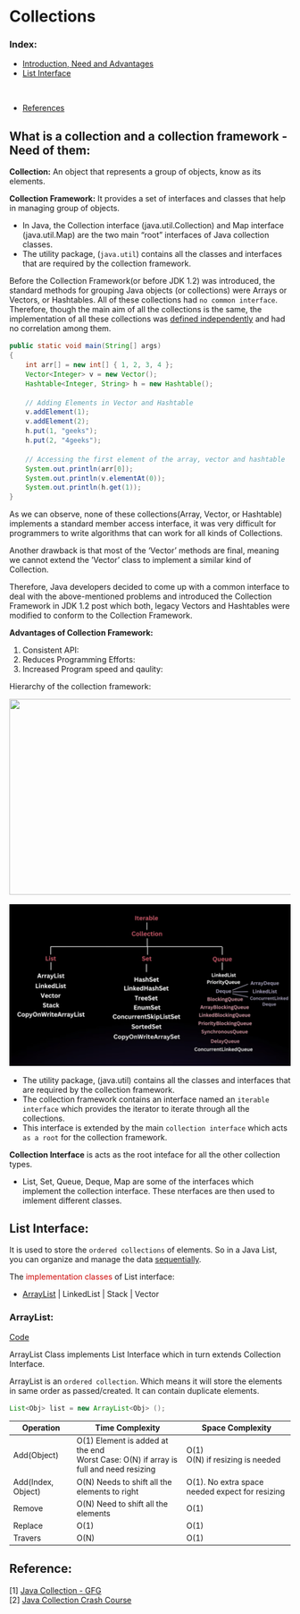 # Collections

### Index:

- [Introduction, Need and Advantages](#what-is-a-collection-and-a-collection-framework---need-of-them)
- [List Interface](#list-interface)

<br>

- [References](#references)


## What is a collection and a collection framework - Need of them:

**Collection:** An object that represents a group of objects, know as its elements.

**Collection Framework:** It provides a set of interfaces and classes that help in managing group of objects.
- In Java, the Collection interface (java.util.Collection) and Map interface (java.util.Map) are the two main “root” interfaces of Java collection classes.
- The utility package, (`java.util`) contains all the classes and interfaces that are required by the collection framework.

Before the Collection Framework(or before JDK 1.2) was introduced, the standard methods for grouping Java objects (or collections) were Arrays or Vectors, or Hashtables. All of these collections had `no common interface`. Therefore, though the main aim of all the collections is the same, the implementation of all these collections was <u>defined independently</u> and had no correlation among them. 


```Java
public static void main(String[] args)
{
    int arr[] = new int[] { 1, 2, 3, 4 };
    Vector<Integer> v = new Vector();
    Hashtable<Integer, String> h = new Hashtable();

    // Adding Elements in Vector and Hashtable
    v.addElement(1);
    v.addElement(2);
    h.put(1, "geeks");
    h.put(2, "4geeks");

    // Accessing the first element of the array, vector and hashtable
    System.out.println(arr[0]);
    System.out.println(v.elementAt(0));
    System.out.println(h.get(1));
}
```

As we can observe, none of these collections(Array, Vector, or Hashtable) implements a standard member access interface, it was very difficult for programmers to write algorithms that can work for all kinds of Collections. 

Another drawback is that most of the ‘Vector’ methods are final, meaning we cannot extend the ’Vector’ class to implement a similar kind of Collection. 

Therefore, Java developers decided to come up with a common interface to deal with the above-mentioned problems and introduced the Collection Framework in JDK 1.2 post which both, legacy Vectors and Hashtables were modified to conform to the Collection Framework.

**Advantages of Collection Framework:**

1. Consistent API:
2. Reduces Programming Efforts:
3. Increased Program speed and qaulity:

Hierarchy of the collection framework:

<image src="./images/collectionHierarchy.png" width="600" height="350"> <br>

![image](./images/collectionHierarchy.png)

- The utility package, (java.util) contains all the classes and interfaces that are required by the collection framework. 
- The collection framework contains an interface named an `iterable interface` which provides the iterator to iterate through all the collections. 
- This interface is extended by the main `collection interface` which acts `as a root` for the collection framework.

**Collection Interface** is acts as the root inteface for all the other collection types. 
- List, Set, Queue, Deque, Map are some of the interfaces which implement the collection interface. These nterfaces are then used to imlement different classes.


## List Interface:

It is used to store the `ordered collections` of elements. So in a Java List, you can organize and manage the data <u>sequentially</u>.

The <span style="color: rgb(206, 8, 8)">implementation classes</span> of List interface:
- [ArrayList](#arraylist) | LinkedList | Stack | Vector

### ArrayList:

[Code](./List/ListInterface.java)

ArrayList Class implements List Interface which in turn extends Collection Interface.

ArrayList is an `ordered collection`. Which means it will store the elements in same order as passed/created. It can contain duplicate elements.

```Java
List<Obj> list = new ArrayList<Obj> ();
```

|Operation|Time Complexity|Space Complexity|
|-|-|-|
|Add(Object)|O(1) Element is added at the end<br> Worst Case: O(N) if array is full and need resizing|O(1) <br> O(N) if resizing is needed|
|Add(Index, Object)|O(N) Needs to shift all the elements to right|O(1). No extra space needed expect for resizing|
|Remove|O(N) Need to shift all the elements |O(1)|
|Replace|O(1)|O(1)|
|Travers|O(N)|O(1)|










## Reference:

[1] [Java Collection - GFG](https://www.geeksforgeeks.org/collections-in-java-2/) <br>
[2] [Java Collection Crash Course](https://www.youtube.com/watch?v=92k5uokmW9o&t=38s) <br>